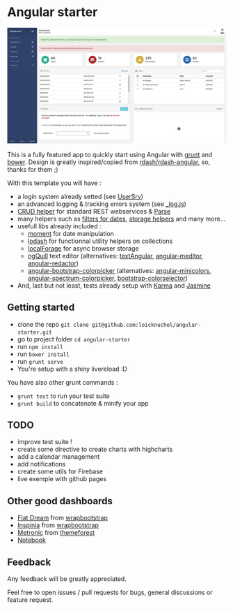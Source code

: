 # Angular starter

![screenshot](screenshots/dashboard.jpg)

This is a fully featured app to quickly start using Angular with [grunt](http://gruntjs.com/) and [bower](http://bower.io/).
Design is greatly inspired/copied from [rdash/rdash-angular](https://github.com/rdash/rdash-angular), so, thanks for them ;)

With this template you will have :

- a login system already setted (see [UserSrv](https://github.com/loicknuchel/angular-starter/blob/master/app/scripts/services.js))
- an advanced logging & tracking errors system (see [_log.js](https://github.com/loicknuchel/angular-starter/blob/master/app/scripts/_log.js))
- [CRUD helper](https://github.com/loicknuchel/angular-starter/blob/master/app/scripts/common/crud-rest-utils.js) for standard REST webservices & [Parse](https://parse.com/)
- many helpers such as [filters for dates](https://github.com/loicknuchel/angular-starter/blob/master/app/scripts/filters.js), [storage helpers](https://github.com/loicknuchel/angular-starter/blob/master/app/scripts/common/storage.js) and many more...
- usefull libs already included :
    - [moment](http://momentjs.com/) for date manipulation
    - [lodash](http://lodash.com/) for functionnal utility helpers on collections
    - [localForage](https://github.com/mozilla/localForage) for async browser storage
    - [ngQuill](https://github.com/KillerCodeMonkey/ngQuill) text editor (alternatives: [textAngular](http://textangular.com/), [angular-meditor](https://github.com/ghinda/angular-meditor), [angular-redactor](https://github.com/TylerGarlick/angular-redactor))
    - [angular-bootstrap-colorpicker](https://github.com/buberdds/angular-bootstrap-colorpicker) (alternatives: [angular-minicolors](https://github.com/kaihenzler/angular-minicolors), [angular-spectrum-colorpicker](https://github.com/Jimdo/angular-spectrum-colorpicker), [bootstrap-colorselector](https://github.com/flaute/bootstrap-colorselector))
- And, last but not least, tests already setup with [Karma](http://karma-runner.github.io/) and [Jasmine](http://jasmine.github.io/2.1/introduction.html)

## Getting started

- clone the repo `git clone git@github.com:loicknuchel/angular-starter.git`
- go to project folder `cd angular-starter`
- run `npm install`
- run `bower install`
- run `grunt serve`
- You're setup with a shiny livereload :D

You have also other grunt commands :

- `grunt test` to run your test suite
- `grunt build` to concatenate & minify your app

## TODO

- improve test suite !
- create some directive to create charts with highcharts
- add a calendar management
- add notifications
- create some utils for Firebase
- live exemple with github pages

## Other good dashboards

- [Flat Dream](http://condorthemes.com/flatdream/pages-profile.html) from [wrapbootstrap](https://wrapbootstrap.com/theme/flat-dream-responsive-admin-template-WB004G996)
- [Inspinia](http://webapplayers.com/inspinia_admin-v1.6/profile.html) from [wrapbootstrap](https://wrapbootstrap.com/theme/inspinia-responsive-admin-theme-WB0R5L90S)
- [Metronic](http://www.keenthemes.com/preview/metronic/theme/templates/admin/angularjs/) from [themeforest](http://themeforest.net/item/metronic-responsive-admin-dashboard-template/4021469)
- [Notebook](http://flatfull.com/themes/note/)

## Feedback

Any feedback will be greatly appreciated.

Feel free to open issues / pull requests for bugs, general discussions or feature request.
